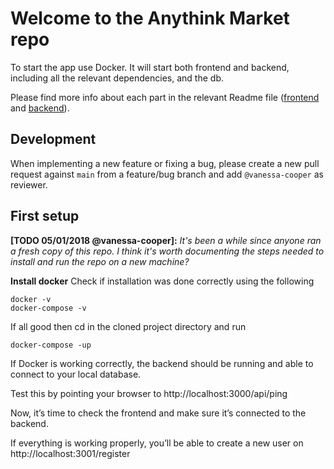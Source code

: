 # Welcome to the Anythink Market repo

To start the app use Docker. It will start both frontend and backend, including all the relevant dependencies, and the db.

Please find more info about each part in the relevant Readme file ([frontend](frontend/readme.md) and [backend](backend/README.md)).

## Development

When implementing a new feature or fixing a bug, please create a new pull request against `main` from a feature/bug branch and add `@vanessa-cooper` as reviewer.

## First setup

**[TODO 05/01/2018 @vanessa-cooper]:** _It's been a while since anyone ran a fresh copy of this repo. I think it's worth documenting the steps needed to install and run the repo on a new machine?_

**Install docker**
Check if installation was done correctly using the following

```
docker -v
docker-compose -v
```
If all good then cd in the cloned project directory and run

`docker-compose -up`

If Docker is working correctly, the backend should be running and able to connect to your local database.

Test this by pointing your browser to http://localhost:3000/api/ping

Now, it’s time to check the frontend and make sure it’s connected to the backend.

If everything is working properly, you’ll be able to create a new user on http://localhost:3001/register